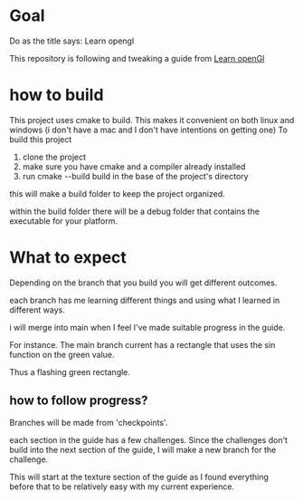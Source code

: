 # Goal

Do as the title says: Learn opengl

This repository is following and tweaking a guide from [Learn openGl](https://learnopengl.com/Introduction)

# how to build
This project uses cmake to build. This makes it convenient on both linux and windows (i don't have a mac and I don't have intentions on getting one)
To build this project 

1. clone the project
2. make sure you have cmake and a compiler already installed
3. run cmake --build build in the base of the project's directory

this will make a build folder to keep the project organized.

within the build folder there will be a debug folder that contains the executable for your platform.

# What to expect

Depending on the branch that you build you will get different outcomes.

each branch has me learning different things and using what I learned in different ways.

i will merge into main when I feel I've made suitable progress in the guide.

For instance. The main branch current has a rectangle that uses the sin function on the green value.

Thus a flashing green rectangle.


## how to follow progress?

Branches will be made from 'checkpoints'. 

each section in the guide has a few challenges.
Since the challenges don't build into the next section of the guide, I will make a new branch for the challenge.

This will start at the texture section of the guide as I found everything before that to be relatively easy with my current experience.
